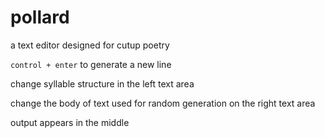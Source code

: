 # pollard
a text editor designed for cutup poetry

`control + enter` to generate a new line

change syllable structure in the left text area

change the body of text used for random generation on the right text area

output appears in the middle

